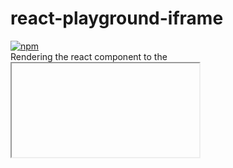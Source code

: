 react-playground-iframe
=========================
[![npm](https://img.shields.io/badge/npm-react--playground--iframe-brightgreen.svg?style=flat-square)]()
<br>Rendering the react component to the <iframe>
## Demo (Yet Develop)
[https://gron1gh1.github.com/react-playground-iframe](https://gron1gh1.github.com/react-playground-iframe)
## Installation
```bash
npm install react-playground-iframe --save
```

## Quick Start

```javascript
import React,{useState} from 'react';
import {CodeEditor,IFrameProvider,IFrame} from 'react-playground-iframe';

function App() {
  const [modules, SetModule] = useState(['antd']);
  const InitCode = `const {Button} = antd;
    function App()
    {
      const [idx,SetIdx] = React.useState(0);
      return (
        <div>
          <Button type="primary" onClick={()=> SetIdx(idx+1)}>{idx}</Button>
        </div>
      )
    }`;
  return (
    <div className="App">
      <IFrameProvider>
        <CodeEditor InitCode={InitCode}  />
        <IFrame InitCode={InitCode} LoadModule={['antd']} LoadCSS={['https://unpkg.com/antd@4.2.5/dist/antd.css']} />
        </IFrameProvider>
    </div>
  );
}
```
